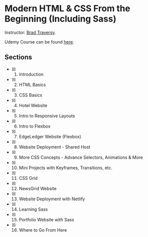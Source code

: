 # Modern HTML & CSS From the Beginning (Including Sass)

Instructor: [Brad Traversy][1].

Udemy Course can be found [here][2].

## Sections

- [x] 1. Introduction
- [x] 2. HTML Basics
- [x] 3. CSS Basics
- [x] 4. Hotel Website
- [x] 5. Intro to Responsive Layouts
- [x] 6. Intro to Flexbox
- [x] 7. EdgeLedger Website (Flexbox)
- [x] 8. Website Deployment - Shared Host
- [x] 9. More CSS Concepts - Advance Selectors, Animations & More
- [x] 10. Mini Projects with Keyframes, Transitions, etc.
- [x] 11. CSS Grid
- [x] 12. NewsGrid Website
- [x] 13. Website Deployment with Netlify
- [x] 14. Learning Sass
- [x] 15. Portfolio Website with Sass
- [x] 16. Where to Go From Here

[1]: https://www.udemy.com/user/brad-traversy/
[2]: https://www.udemy.com/course/modern-html-css-from-the-beginning/

